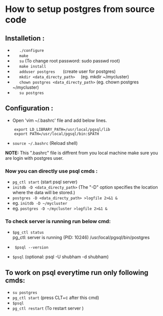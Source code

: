 # How to setup postgres from source code

## Installetion :
- `    ./configure `
- `    make `
- `    su ` (To change root password: sudo passwd root)
- `    make install  `
- `    adduser postgres    ` (create user for postgres)
- `    mkdir <data_directy_path>   ` (eg. mkdir ~/mycluster)
- `    chown postgres <data_directy_path> ` (eg. chown postgres ~/mycluster)
- `    su postgres `

## Configuration :
-   Open 'vim ~/.bashrc' file and add below lines.
``` 
    export LD_LIBRARY_PATH=/usr/local/pgsql/lib  
    export PATH=/usr/local/pgsql/bin:$PATH 
```
- ` source ~/.bashrc ` (Reload shell)

**NOTE:** This ".bashrc" file is diffrent from you local machine make sure you are login with postgres user.

### Now you can directly use psql cmds :
- ` pg_ctl start `     (start psql server)
- ` initdb -D <data_directy_path> ` (The "-D" option specifies the location where the data will be stored.)
- ` postgres -D <data_directy_path> >logfile 2>&1 & `
- eg. ` initdb -D ~/mycluster `
- eg. ` postgres -D ~/mycluster >logfile 2>&1 & `

### To check server is running run below cmd: 
- ` $pg_ctl status `         
        pg_ctl: server is running (PID: 10246)
        /usr/local/pgsql/bin/postgres

- ` $psql --version`
- ` $psql ` (optional: psql -U shubham -d shubham)

## To work on psql everytime run only following cmds:
- `su postgres`
- ` pg_ctl start ` (press CLT+c after this cmd)
- ` $psql `
- ` pg_ctl restart ` (To restart server )